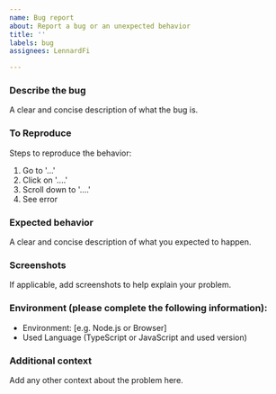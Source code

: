```yaml
---
name: Bug report
about: Report a bug or an unexpected behavior
title: ''
labels: bug
assignees: LennardFi

---
```


### Describe the bug

A clear and concise description of what the bug is.

### To Reproduce

Steps to reproduce the behavior:

1. Go to '...'
2. Click on '....'
3. Scroll down to '....'
4. See error

### Expected behavior

A clear and concise description of what you expected to happen.

### Screenshots

If applicable, add screenshots to help explain your problem.

### Environment (please complete the following information):

 - Environment: [e.g. Node.js or Browser]
 - Used Language (TypeScript or JavaScript and used version)

### Additional context

Add any other context about the problem here.
